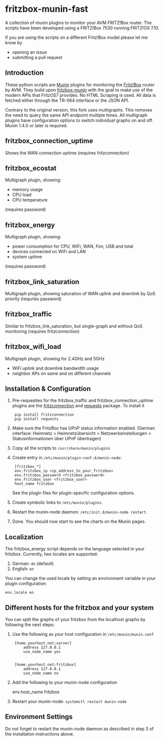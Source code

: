 # fritzbox-munin-fast

A collection of munin plugins to monitor your AVM FRITZ!Box router. The scripts have been developed using a FRITZ!Box 7530 running FRITZ!OS 7.10.

If you are using the scripts on a different Fritz!Box model please let me know by

- opening an issue
- submitting a pull request

## Introduction

   These python scripts are [Munin](http://munin-monitoring.org) plugins for monitoring the [Fritz!Box](http://avm.de/produkte/fritzbox/) router by AVM. They build upon [fritzbox-munin](https://github.com/Tafkas/fritzbox-munin) with the goal to make use of the modern APIs that FritzOS7 provides. No HTML Scraping is used. All data is fetched either through the TR-064 interface or the JSON API.
   
   Contrary to the original version, this fork uses multigraphs. This removes the need to query the same API endpoint multiple times. All multigraph plugins have configuration options to switch individual graphs on and off. Munin 1.4.0 or later is required.

## fritzbox_connection_uptime
Shows the WAN connection uptime (requires fritzconnection)

## fritzbox_ecostat
Multigraph plugin, showing:
 - memory usage
 - CPU load
 - CPU temperature
 
(requires password)

## fritzbox_energy
Multigraph plugin, showing:
 - power consumption for CPU, WiFi, WAN, Fon, USB and total
 - devices connected on WiFi and LAN
 - system uptime
 
(requires password)

## fritzbox_link_saturation
Multigraph plugin, showing saturation of WAN uplink and downlink by QoS priority (requries password)

## fritzbox_traffic
Similar to fritzbox_link_saturation, but single-graph and without QoS monitoring (requires fritzconnection)

## fritzbox_wifi_load
Multigraph plugin, showing for 2.4GHz and 5GHz
 - WiFi uplink and downlink bandwidth usage
 - neighbor APs on same and on different channels

## Installation & Configuration

1. Pre-requesites for the fritzbox\_traffic and fritzbox\_connection\_uptime plugins are the [fritzconnection](https://pypi.python.org/pypi/fritzconnection) and [requests](https://pypi.python.org/pypi/requests) package. To install it

        pip install fritzconnection
        pip install requests

2. Make sure the FritzBox has UPnP status information enabled. (German interface: Heimnetz > Heimnetzübersicht > Netzwerkeinstellungen > Statusinformationen über UPnP übertragen)

3. Copy all the scripts to `/usr/share/munin/plugins`

4. Create entry in `/etc/munin/plugin-conf.d/munin-node`:

        [fritzbox_*]
        env.fritzbox_ip <ip_address_to_your_fritzbox>
        env.fritzbox_password <fritzbox_password>
        env.fritzbox_user <fritzbox_user>
        host_name fritzbox
   
   See the plugin files for plugin-specific configuration options.

5. Create symbolic links to `/etc/munin/plugins`.

6. Restart the munin-node daemon: `/etc/init.d/munin-node restart`.

7. Done. You should now start to see the charts on the Munin pages.

## Localization

The fritzbox_energy script depends on the language selected in your fritzbox. Currently, two locales are
supported:

1. German: `de` (default)
2. English: `en`

You can change the used locale by setting an environment variable in your plugin configuration:

    env.locale en

## Different hosts for the fritzbox and your system

You can split the graphs of your fritzbox from the localhost graphs by following the next steps:

1. Use the following as your host configuration in `/etc/munin/munin.conf`

        [home.yourhost.net;server]
            address 127.0.0.1
            use_node_name yes


        [home.yourhost.net;fritzbox]
            address 127.0.0.1
            use_node_name no

2. Add the following to your munin-node configuration

    env.host_name fritzbox

3. Restart your munin-node: `systemctl restart munin-node`

## Environment Settings

  Do not forget to restart the munin-node daemon as described in step 3 of the installation instructions above.
